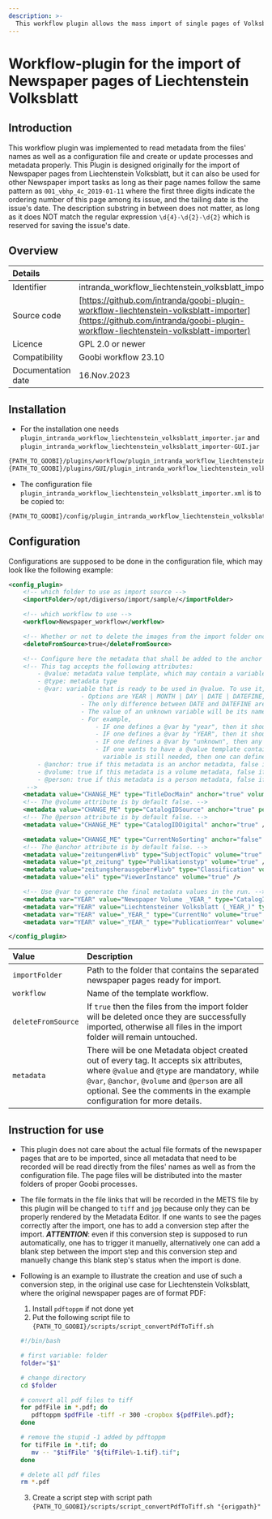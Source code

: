 ```yaml
---
description: >-
  This workflow plugin allows the mass import of single pages of Volksblatt from Liechtenstein.
---
```


# Workflow-plugin for the import of Newspaper pages of Liechtenstein Volksblatt

## Introduction

This workflow plugin was implemented to read metadata from the files' names as well as a configuration file and create or update processes and metadata properly. This Plugin is designed originally for the import of Newspaper pages from Liechtenstein Volksblatt, but it can also be used for other Newspaper import tasks as long as their page names follow the same pattern as `001_vbhp_4c_2019-01-11` where the first three digits indicate the ordering number of this page among its issue, and the tailing date is the issue's date. The description substring in between does not matter, as long as it does NOT match the regular expression `\d{4}-\d{2}-\d{2}` which is reserved for saving the issue's date.

## Overview

| Details |  |
| :--- | :--- |
| Identifier | intranda\_workflow\_liechtenstein\_volksblatt\_importer |
| Source code | [https://github.com/intranda/goobi-plugin-workflow-liechtenstein-volksblatt-importer](https://github.com/intranda/goobi-plugin-workflow-liechtenstein-volksblatt-importer) |
| Licence | GPL 2.0 or newer |
| Compatibility | Goobi workflow 23.10 |
| Documentation date | 16.Nov.2023 |

## Installation

* For the installation one needs `plugin_intranda_workflow_liechtenstein_volksblatt_importer.jar` and `plugin_intranda_workflow_liechtenstein_volksblatt_importer-GUI.jar`
```bash
{PATH_TO_GOOBI}/plugins/workflow/plugin_intranda_workflow_liechtenstein_volksblatt_importer.jar
{PATH_TO_GOOBI}/plugins/GUI/plugin_intranda_workflow_liechtenstein_volksblatt_importer-GUI.jar
```
* The configuration file `plugin_intranda_workflow_liechtenstein_volksblatt_importer.xml` is to be copied to:
```bash
{PATH_TO_GOOBI}/config/plugin_intranda_workflow_liechtenstein_volksblatt_importer.xml
```

## Configuration

Configurations are supposed to be done in the configuration file, which may look like the following example:

```xml
<config_plugin>
	<!-- which folder to use as import source -->
	<importFolder>/opt/digiverso/import/sample/</importFolder>

	<!-- which workflow to use -->
	<workflow>Newspaper_workflow</workflow>

	<!-- Whether or not to delete the images from the import folder once they are imported. OPTIONAL. DEFAULT false. -->
	<deleteFromSource>true</deleteFromSource>

	<!-- Configure here the metadata that shall be added to the anchor file or the volume part of the mets file. -->
	<!-- This tag accepts the following attributes:
		- @value: metadata value template, which may contain a variable defined by @var wrapped with _ from both sides
		- @type: metadata type
		- @var: variable that is ready to be used in @value. To use it, wrap it with _ from both sides and put it into the @value string. OPTIONAL.
					- Options are YEAR | MONTH | DAY | DATE | DATEFINE, where cases only matters for the references in @value string.
					- The only difference between DATE and DATEFINE are their representations of the date: DATE keeps the original format "yyyy-mm-dd" while DATEFINE takes a new one "dd. MMM. yyyy".
					- The value of an unknown variable will be its name.
					- For example,
						- IF one defines a @var by "year", then it should be referenced in @value using "_year_"
						- IF one defines a @var by "YEAR", then it should be referenced in @value using "_YEAR_", although YEAR and year are actually the same option
						- IF one defines a @var by "unknown", then any occurrences of "_unknown_" will be replaced by "unknown"
						- IF one wants to have a @value template containing "_Year_" as hard-coded, then "Year" should be avoided to be @var. If in such cases such a
						  variable is still needed, then one can define @var to be something like "yEaR".
		- @anchor: true if this metadata is an anchor metadata, false if not. OPTIONAL. DEFAULT false.
		- @volume: true if this metadata is a volume metadata, false if not. OPTIONAL. DEFAULT false.
		- @person: true if this metadata is a person metadata, false if not. OPTIONAL. DEFAULT false.
	 -->
	<metadata value="CHANGE_ME" type="TitleDocMain" anchor="true" volume="false" person="false" />
	<!-- The @volume attribute is by default false. -->
	<metadata value="CHANGE_ME" type="CatalogIDSource" anchor="true" person="false" />
	<!-- The @person attribute is by default false. -->
	<metadata value="CHANGE_ME" type="CatalogIDDigital" anchor="true" />

	<metadata value="CHANGE_ME" type="CurrentNoSorting" anchor="false" volume="true" />
	<!-- The @anchor attribute is by default false. -->
	<metadata value="zeitungen#livb" type="SubjectTopic" volume="true" />
	<metadata value="pt_zeitung" type="Publikationstyp" volume="true" />
	<metadata value="zeitungsherausgeber#livb" type="Classification" volume="true" />
	<metadata value="eli" type="ViewerInstance" volume="true" />

	<!-- Use @var to generate the final metadata values in the run. -->
	<metadata var="YEAR" value="Newspaper Volume _YEAR_" type="CatalogIDDigital" volume="true" />
	<metadata var="YEAR" value="Liechtensteiner Volksblatt (_YEAR_)" type="TitleDocMain" volume="true" />
	<metadata var="YEAR" value="_YEAR_" type="CurrentNo" volume="true" />
	<metadata var="YEAR" value="_YEAR_" type="PublicationYear" volume="true" />

</config_plugin>
```

| Value | Description |
| :--- | :--- |
| `importFolder` | Path to the folder that contains the separated newspaper pages ready for import. |
| `workflow` | Name of the template workflow. |
| `deleteFromSource` | If `true` then the files from the import folder will be deleted once they are successfully imported, otherwise all files in the import folder will remain untouched. |
| `metadata` | There will be one Metadata object created out of every tag. It accepts six attributes, where `@value` and `@type` are mandatory, while `@var`, `@anchor`, `@volume` and `@person` are all optional. See the comments in the example configuration for more details. |

## Instruction for use

* This plugin does not care about the actual file formats of the newspaper pages that are to be imported, since all metadata that need to be recorded will be read directly from the files' names as well as from the configuration file. The page files will be distributed into the master folders of proper Goobi processes.
* The file formats in the file links that will be recorded in the METS file by this plugin will be changed to `tiff` and `jpg` because only they can be properly rendered by the Metadata Editor. If one wants to see the pages correctly after the import, one has to add a conversion step after the import. ***ATTENTION***: even if this conversion step is supposed to run automatically, one has to trigger it manuelly, alternatively one can add a blank step between the import step and this conversion step and manuelly change this blank step's status when the import is done.
* Following is an example to illustrate the creation and use of such a conversion step, in the original use case for Liechtenstein Volksblatt, where the original newspaper pages are of format PDF:

  1. Install `pdftoppm` if not done yet
  2. Put the following script file to `{PATH_TO_GOOBI}/scripts/script_convertPdfToTiff.sh`
    ```bash
    #!/bin/bash

    # first variable: folder
    folder="$1"

    # change directory
    cd $folder

    # convert all pdf files to tiff
    for pdfFile in *.pdf; do
       pdftoppm $pdfFile -tiff -r 300 -cropbox ${pdfFile%.pdf};
    done

    # remove the stupid -1 added by pdftoppm
    for tifFile in *.tif; do
       mv -- "$tifFile" "${tifFile%-1.tif}.tif";
    done

    # delete all pdf files
    rm *.pdf
    ```
  3. Create a script step with script path `{PATH_TO_GOOBI}/scripts/script_convertPdfToTiff.sh "{origpath}"`
